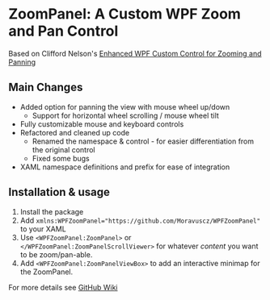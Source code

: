 ﻿# ZoomPanel: A Custom WPF Zoom and Pan Control

Based on Clifford Nelson's [Enhanced WPF Custom Control for Zooming and Panning](https://www.codeproject.com/Articles/1119476/An-Enhanced-WPF-Custom-Control-for-Zooming-and-Pan)

## Main Changes

- Added option for panning the view with mouse wheel up/down
  - Support for horizontal wheel scrolling / mouse wheel tilt
- Fully customizable mouse and keyboard controls
- Refactored and cleaned up code
  - Renamed the namespace & control - for easier differentiation from the original control
  - Fixed some bugs
- XAML namespace definitions and prefix for ease of integration

## Installation & usage

1. Install the package 
2. Add `xmlns:WPFZoomPanel="https://github.com/Moravuscz/WPFZoomPanel"` to your XAML
3. Use `<WPFZoomPanel:ZoomPanel>` or `</WPFZoomPanel:ZoomPanelScrollViewer>` for whatever *content* you want to be zoom/pan-able.
4. Add `<WPFZoomPanel:ZoomPanelViewBox>` to  add an interactive minimap for the ZoomPanel.

For more details see [GitHub Wiki](https://github.com/Moravuscz/WPFZoomPanel/wiki)